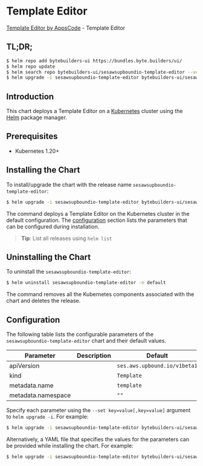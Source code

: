 # Template Editor

[Template Editor by AppsCode](https://byte.builders) - Template Editor

## TL;DR;

```bash
$ helm repo add bytebuilders-ui https://bundles.byte.builders/ui/
$ helm repo update
$ helm search repo bytebuilders-ui/sesawsupboundio-template-editor --version=v0.4.18
$ helm upgrade -i sesawsupboundio-template-editor bytebuilders-ui/sesawsupboundio-template-editor -n default --create-namespace --version=v0.4.18
```

## Introduction

This chart deploys a Template Editor on a [Kubernetes](http://kubernetes.io) cluster using the [Helm](https://helm.sh) package manager.

## Prerequisites

- Kubernetes 1.20+

## Installing the Chart

To install/upgrade the chart with the release name `sesawsupboundio-template-editor`:

```bash
$ helm upgrade -i sesawsupboundio-template-editor bytebuilders-ui/sesawsupboundio-template-editor -n default --create-namespace --version=v0.4.18
```

The command deploys a Template Editor on the Kubernetes cluster in the default configuration. The [configuration](#configuration) section lists the parameters that can be configured during installation.

> **Tip**: List all releases using `helm list`

## Uninstalling the Chart

To uninstall the `sesawsupboundio-template-editor`:

```bash
$ helm uninstall sesawsupboundio-template-editor -n default
```

The command removes all the Kubernetes components associated with the chart and deletes the release.

## Configuration

The following table lists the configurable parameters of the `sesawsupboundio-template-editor` chart and their default values.

|     Parameter      | Description |                 Default                 |
|--------------------|-------------|-----------------------------------------|
| apiVersion         |             | <code>ses.aws.upbound.io/v1beta1</code> |
| kind               |             | <code>Template</code>                   |
| metadata.name      |             | <code>template</code>                   |
| metadata.namespace |             | <code>""</code>                         |


Specify each parameter using the `--set key=value[,key=value]` argument to `helm upgrade -i`. For example:

```bash
$ helm upgrade -i sesawsupboundio-template-editor bytebuilders-ui/sesawsupboundio-template-editor -n default --create-namespace --version=v0.4.18 --set apiVersion=ses.aws.upbound.io/v1beta1
```

Alternatively, a YAML file that specifies the values for the parameters can be provided while
installing the chart. For example:

```bash
$ helm upgrade -i sesawsupboundio-template-editor bytebuilders-ui/sesawsupboundio-template-editor -n default --create-namespace --version=v0.4.18 --values values.yaml
```
